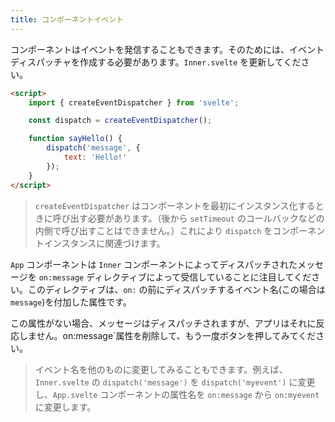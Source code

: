 ```yaml
---
title: コンポーネントイベント
---
```


コンポーネントはイベントを発信することもできます。そのためには、イベントディスパッチャを作成する必要があります。`Inner.svelte` を更新してください。

```html
<script>
	import { createEventDispatcher } from 'svelte';

	const dispatch = createEventDispatcher();

	function sayHello() {
		dispatch('message', {
			text: 'Hello!'
		});
	}
</script>
```

> `createEventDispatcher` はコンポーネントを最初にインスタンス化するときに呼び出す必要があります。（後から `setTimeout` のコールバックなどの内側で呼び出すことはできません。）これにより `dispatch` をコンポーネントインスタンスに関連づけます。

`App` コンポーネントは `Inner` コンポーネントによってディスパッチされたメッセージを `on:message` ディレクティブによって受信していることに注目してください。このディレクティブは、`on:` の前にディスパッチするイベント名(この場合は `message`)を付加した属性です。

この属性がない場合、メッセージはディスパッチされますが、アプリはそれに反応しません。on:message`属性を削除して、もう一度ボタンを押してみてください。

> イベント名を他のものに変更してみることもできます。例えば、`Inner.svelte` の `dispatch('message')` を `dispatch('myevent')` に変更し、`App.svelte` コンポーネントの属性名を `on:message` から `on:myevent` に変更します。